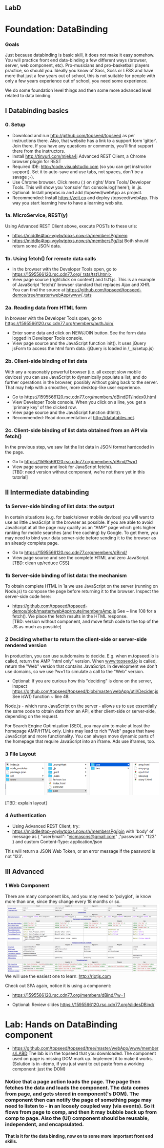 ## LabD
# Foundation: DataBinding

### Goals
Just because databinding is basic skill, it does not make it easy somehow. You will practice front end data-binding 
a few different ways (browser, server, web component, etc). Pro-musicians and pro-basketball players practice, so should you. 
Ideally you know of Sass, Scss or LESS and have more that just a few years out of school, this is not suitable for 
people with only a few years experience out of school, you need some experience.

We do some foundation level things and then some more advanced level related to data binding. 

## I Databinding basics
### 0. Setup
- Download and run <http://github.com/topseed/topseed> as per instructions there. Also, 
that website has a link to a support form 'gitter'. Join there. If you have any questions or comments, 
you'll find support there from the instructors.
- Install  <http://tinyurl.com/mjeka4j> Advanced REST Client, a Chrome browser plugin for REST
- Required IDE: 
 <http://code.visualstudio.com> (so you can get instructor support). Set it to auto-save and use tabs, not spaces, don't be a savage ;-).
- Use Chrome browser. Click menu (:) on right/ More Tools/ Developer Tools. This will show you 'console' for: console.log('here'); in .js.
- Optional: Install prepros.io and add /topseed/webApp as project.
- Recommended: Install <https://zeit.co> and deploy /topseed/webApp. This way you start learning how to have a learning web site.

### 1a. MicroService, REST(y)
Using Advanced REST Client above, execute POSTs to these urls:
- https://middle4top-vgylwtpbxs.now.sh/membersPg/mem
- https://middle4top-vgylwtpbxs.now.sh/membersPg/list
Both should return some JSON data.

### 1b. Using fetch() for remote data calls
- In the browser with the Developer Tools open, go to https://1595566120.rsc.cdn77.org/_tsts/tst1.html>
- View page source (rightclick on content) and tst1.js.
This is an example of JavaScript 'fetch()' browser standard that replaces Ajax and XHR.
You can find the source at https://github.com/topseed/topseed-demos/tree/master/webApp/www/_tsts 

### 2a. Reading data from HTML form
In browser with the Developer Tools open, go to <https://1595566120.rsc.cdn77.org/members/authJoin/>
- Enter some data and click on NEW/JOIN button. See the form data logged in Developer Tools console.
- View page source and the JavaScript function init(). It uses jQuery jsForm to access the html form data.
(jQuery is loaded in /_js/setup.js) 

### 2b. Client-side binding of list data
With any a reasonably powerful browser (i.e. all except slow mobile devices) you can use JavaScript to dynamically
populate a list, and do further operations in the browser, possibly without going back to the server. That may help with 
a smoother, more desktop-like user experience.
- Go to <https://1595566120.rsc.cdn77.org/members/dBindDT/index0.html>
- View Developer Tools console. When you click on a line, you get a 'primary key' of the clicked row.
- View page source and the JavaScript function dtInit(). 
- Recommended: Read documentation at <http://datatables.net>. 

### 2c. Client-side binding of list data obtained from an API via fetch()
In the previous step, we saw list the list data in JSON format hardcoded in the page.
- Go to https://1595566120.rsc.cdn77.org/members/dBind/?w=1 
- View page source and look for JavaScript fetch().  
[TBD: need version without component, we're not there yet in this tutorial]

## II Intermediate databinding

### 1a Server-side binding of list data: the output
In certain situations (e.g. for basic/slower mobile devices) you will want to use as little JavaScript 
in the browser as possible. If you are able to avoid JavaScript at all the page may qualify as an "AMP" page 
which gets higher ranking for mobile searches (and free caching) by Google. To get there, you may need 
to bind your data server-side before sending it to the browser as an already complete page.
- Go to https://1595566120.rsc.cdn77.org/members/dBind/
- View page source and see the complete HTML and zero JavaScript.  
[TBD: clean up/reduce CSS]

### 1b Server-side binding of list data: the mechanism 
To obtain complete HTML in 1a we use JavaScript on the server (running on Node.js) to compose the page before 
returning it to the browser. Inspect the server-side code here:
- <https://github.com/topseed/topseed-demos/blob/master/webApp/route/membersAmp.js>
See ~ line 108 for a fetch(). We place the fetch results in the HTML response.  
[TBD: version without component, and move fetch code to the top of the JS as much as possible]

### 2 Deciding whether to return the client-side or server-side rendered version
In production, you can use subdomains to decide. E.g. when m.topseed.io is called, return the AMP "html only" version.
When www.topseed.io is called, return the "Web" version that contains JavaScript.
In development we don't use domains, so we use ?w=1 to simulate a call to the "Web" version.
- Optional: If you are curious how this "deciding" is done on the server, inspect
<https://github.com/topseed/topseed/blob/master/webApp/util/Decider.js>  See isW() function ~ line 48.

Node.js - which runs JavaScript on the server - allows us to use essentially the same code to obtain data 
from an API, either client-side or server-side, depending on the request.

For Search Engine Optimization (SEO), you may aim to make at least the homepage AMP/HTML only. Links may lead
to rich "Web" pages that have JavaScript and more functionality. You can always move dynamic parts
of the homepage that require JavaScript into an iframe. Ads use iframes, too.

### 3 File Layout

![](layout.png)

[TBD: explain layout]

### 4 Authentication
- Using Advanced REST Client, try: 
- https://middle4top-vgylwtpbxs.now.sh/membersPg/join
with 'body' of message as 
{
	"userEmail": "vicmasons@gmail.com"
	,"password": "123"
}
and custom Content-Type: application/json

This will return a JSON Web Token, or an error message if the password is not '123'.

## III Advanced

### 1 Web Component
There are many component libs, and you may need to 'polyglot', ie know more than one, since they change every 18 months or so.
![](poly.png)
We will use the easiest one to learn: <http://riotjs.com>

Check out SPA again, notice it is using a component:
- <https://1595566120.rsc.cdn77.org/members/dBind/?w=1>

- Optional: Review slides https://1595566120.rsc.cdn77.org/slidesDBind/

# Lab: Hands on DataBinding component

- <https://github.com/topseed/topseed/tree/master/webApp/www/members/LABD>
The lab is in the topseed that you downloaded.
The component used on page is missing DOM mark up.
Implement it to make it works. (Solution is in -demo, if you just want to cut paste from a working component: just the DOM)

### Notice that a page action loads the page. The page then fetches the data and loads the component. The data comes from page, and gets stored in component('s DOM). The component then can notify the page of something page may need to listen to - in an loosely coupled way (via events). So it flows from page to comp, and then it may bubble back up from comp to page. Also the (UI) component should be reusable, independent, and encapsulated. 

#### That is it for the data binding, now on to some more important front end skills. 
